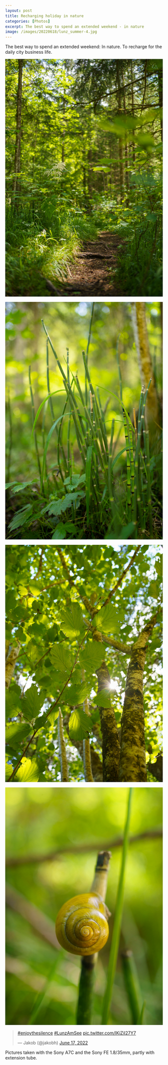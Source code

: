 ```yaml
---
layout: post
title: Recharging holiday in nature
categories: [Photos]
excerpt: The best way to spend an extended weekend - in nature
image: /images/20220618/lunz_summer-4.jpg
---
```


The best way to spend an extended weekend: In nature. To recharge for the daily city business life.
 

![Lunz am See](../images/20220618/lunz_summer-1.jpg)

![Lunz am See](../images/20220618/lunz_summer-2.jpg)

![Lunz am See](../images/20220618/lunz_summer-3.jpg)

![Lunz am See](../images/20220618/lunz_summer-4.jpg)

<blockquote class="twitter-tweet"><p lang="qme" dir="ltr"><a href="https://twitter.com/hashtag/enjoythesilence?src=hash&amp;ref_src=twsrc%5Etfw">#enjoythesilence</a> <a href="https://twitter.com/hashtag/LunzAmSee?src=hash&amp;ref_src=twsrc%5Etfw">#LunzAmSee</a> <a href="https://t.co/IKiZiI27Y7">pic.twitter.com/IKiZiI27Y7</a></p>&mdash; Jakob (@jakobh) <a href="https://twitter.com/jakobh/status/1537887113932222465?ref_src=twsrc%5Etfw">June 17, 2022</a></blockquote> <script async src="https://platform.twitter.com/widgets.js" charset="utf-8"></script> 


Pictures taken with the Sony A7C and the Sony FE 1.8/35mm, partly with extension tube.
